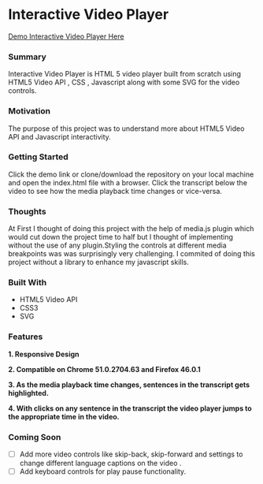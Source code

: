 # Interactive Video Player
[Demo Interactive Video Player Here](https://yog9.github.io/Interactive-video-player/)
### Summary
Interactive Video Player is HTML 5 video player built from scratch using HTML5 Video API , CSS , Javascript along with some SVG for the video controls.

### Motivation
The purpose of this project was to understand more about HTML5 Video API and Javascript interactivity.

### Getting Started
 Click the demo link or clone/download the repository on your local machine and open the index.html file with a browser.
 Click the transcript below the video to see how the media playback time changes or vice-versa.
 
### Thoughts
At First I thought of doing this project with the help of media.js plugin which would cut down the project time to half but I 
thought of implementing without the use of any plugin.Styling the controls at different media breakpoints was  was surprisingly very challenging.
I commited of doing this project without a library to enhance my javascript skills.

### Built With
* HTML5 Video API
* CSS3
* SVG

### Features
**1. Responsive Design**

**2. Compatible on Chrome 51.0.2704.63 and Firefox 46.0.1**

**3. As the media playback time changes, sentences in the transcript gets highlighted.**

**4. With clicks on any sentence in the transcript the video player jumps to the appropriate time in the video.**

### Coming Soon 
- [ ] Add more video controls like skip-back, skip-forward and settings to change different language captions on the video .
- [ ] Add keyboard controls for play pause functionality.
